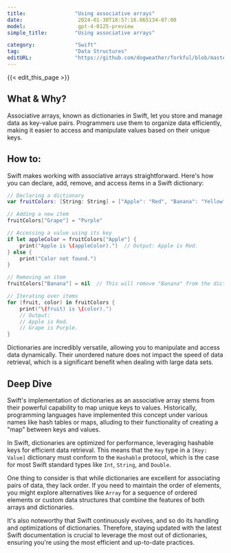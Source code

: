 ```yaml
---
title:                "Using associative arrays"
date:                  2024-01-30T18:57:16.065134-07:00
model:                 gpt-4-0125-preview
simple_title:         "Using associative arrays"

category:             "Swift"
tag:                  "Data Structures"
editURL:              "https://github.com/dogweather/forkful/blob/master/content/en/swift/using-associative-arrays.md"
---
```


{{< edit_this_page >}}

## What & Why?

Associative arrays, known as dictionaries in Swift, let you store and manage data as key-value pairs. Programmers use them to organize data efficiently, making it easier to access and manipulate values based on their unique keys.

## How to:

Swift makes working with associative arrays straightforward. Here's how you can declare, add, remove, and access items in a Swift dictionary:

```Swift
// Declaring a dictionary
var fruitColors: [String: String] = ["Apple": "Red", "Banana": "Yellow"]

// Adding a new item
fruitColors["Grape"] = "Purple"

// Accessing a value using its key
if let appleColor = fruitColors["Apple"] {
    print("Apple is \(appleColor).")  // Output: Apple is Red.
} else {
    print("Color not found.")
}

// Removing an item
fruitColors["Banana"] = nil  // This will remove "Banana" from the dictionary

// Iterating over items
for (fruit, color) in fruitColors {
    print("\(fruit) is \(color).")
    // Output:
    // Apple is Red.
    // Grape is Purple.
}
```

Dictionaries are incredibly versatile, allowing you to manipulate and access data dynamically. Their unordered nature does not impact the speed of data retrieval, which is a significant benefit when dealing with large data sets.

## Deep Dive

Swift's implementation of dictionaries as an associative array stems from their powerful capability to map unique keys to values. Historically, programming languages have implemented this concept under various names like hash tables or maps, alluding to their functionality of creating a "map" between keys and values.

In Swift, dictionaries are optimized for performance, leveraging hashable keys for efficient data retrieval. This means that the `Key` type in a `[Key: Value]` dictionary must conform to the `Hashable` protocol, which is the case for most Swift standard types like `Int`, `String`, and `Double`.

One thing to consider is that while dictionaries are excellent for associating pairs of data, they lack order. If you need to maintain the order of elements, you might explore alternatives like `Array` for a sequence of ordered elements or custom data structures that combine the features of both arrays and dictionaries.

It's also noteworthy that Swift continuously evolves, and so do its handling and optimizations of dictionaries. Therefore, staying updated with the latest Swift documentation is crucial to leverage the most out of dictionaries, ensuring you're using the most efficient and up-to-date practices.
